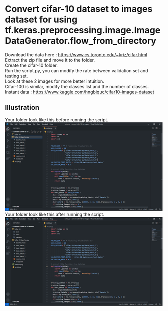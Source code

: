 # Convert cifar-10 dataset to images dataset for using tf.keras.preprocessing.image.ImageDataGenerator.flow_from_directory  
Download the data here : https://www.cs.toronto.edu/~kriz/cifar.html  
Extract the zip file and move it to the folder.  
Create the cifar-10 folder.  
Run the script.py, you can modify the rate between validation set and testing set.    
Look at these 2 images for more better intuition.  
Cifar-100 is similar, modify the classes list and the number of classes. 
Instant data : https://www.kaggle.com/hngbiquc/cifar10-images-dataset  
## Illustration   
Your folder look like this before running the script.
![Alt text](before.png?raw=true "Folder tree before running the script") 
Your folder look like this after running the script. 
![Alt text](after.png?raw=true "Folder tree after running the script")  
